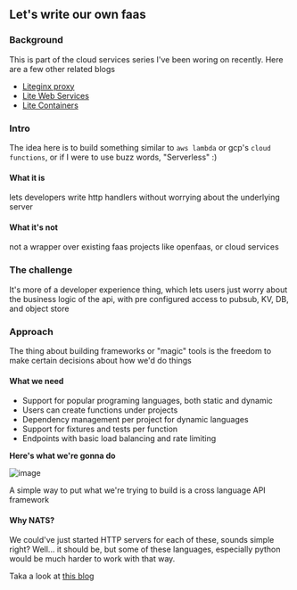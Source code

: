 ## Let's write our own faas

### Background

This is part of the cloud services series I've been woring on recently. Here are a few other related blogs
- [Liteginx proxy](https://ashupednekar.github.io/posts/write-your-own-reverse-proxy/)
- [Lite Web Services](https://ashupednekar.github.io/)
- [Lite Containers](https://ashupednekar.github.io/)

### Intro

The idea here is to build something similar to `aws lambda` or gcp's `cloud functions`, or if I were to use buzz words, "Serverless" :)

#### What it is
lets developers write http handlers without worrying about the underlying server

#### What it's not
not a wrapper over existing faas projects like openfaas, or cloud services


### The challenge

It's more of a developer experience thing, which lets users just worry about the business logic of the api, with pre configured access to pubsub, KV, DB, and object store

### Approach

The thing about building frameworks or "magic" tools is the freedom to make certain decisions about how we'd do things

#### What we need
- Support for popular programing languages, both static and dynamic
- Users can create functions under projects
- Dependency management per project for dynamic languages
- Support for fixtures and tests per function
- Endpoints with basic load balancing and rate limiting


**Here's what we're gonna do**

![image](https://github.com/user-attachments/assets/0288ca95-83cd-42d0-afa5-e9a1eeb70fa9)

A simple way to put what we're trying to build is a cross language API framework

#### Why NATS?

We could've just started HTTP servers for each of these, sounds simple right? Well... it should be, but some of these languages, especially python would be much harder to work with that way.

Taka a look at [this blog](https://ashupednekar.github.io/)






